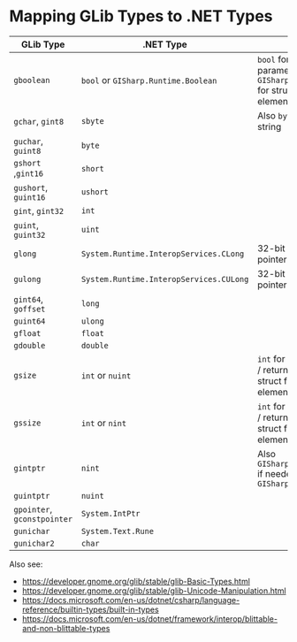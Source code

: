 
# Mapping GLib Types to .NET Types

| GLib Type                   | .NET Type                           | Notes                                                                                                        |
| --------------------------- | ----------------------------------- | ------------------------------------------------------------------------------------------------------------ |
| `gboolean`                  | `bool` or `GISharp.Runtime.Boolean` | `bool` for method parameters / return values, `GISharp.Runtime.Boolean` for struct fields and array elements |
| `gchar`, `gint8`            | `sbyte`                             | Also `byte` when `gchar*` is a string                                                                        |
| `guchar`, `guint8`          | `byte`                              |                                                                                                              |
| `gshort` ,`gint16`          | `short`                             |                                                                                                              |
| `gushort`, `guint16`        | `ushort`                            |                                                                                                              |
| `gint`, `gint32`            | `int`                               |                                                                                                              |
| `guint`, `guint32`          | `uint`                              |                                                                                                              |
| `glong`                     | `System.Runtime.InteropServices.CLong`             | 32-bit on Windows, pointer-sized elsewhere                                                                   |
| `gulong`                    | `System.Runtime.InteropServices.CULong`            | 32-bit on Windows, pointer-sized elsewhere                                                                   |
| `gint64`, `goffset`         | `long`                              |                                                                                                              |
| `guint64`                   | `ulong`                             |                                                                                                              |
| `gfloat`                    | `float`                             |                                                                                                              |
| `gdouble`                   | `double`                            |                                                                                                              |
| `gsize`                     | `int` or `nuint`                    | `int` for method parameters / return values, `nuint` for struct fields and array elements                    |
| `gssize`                    | `int` or `nint`                     | `int` for method parameters / return values, `nint` for struct fields and array elements                     |
| `gintptr`                   | `nint`                              | Also `GISharp.Runtime.OpaqueInt` if needed for `GISharp.Runtime.IOpaque`                                     |
| `guintptr`                  | `nuint`                             |                                                                                                              |
| `gpointer`, `gconstpointer` | `System.IntPtr`                     |                                                                                                              |
| `gunichar`                  | `System.Text.Rune`                  |                                                                                                              |
| `gunichar2`                 | `char`                              |                                                                                                              |


Also see:

- https://developer.gnome.org/glib/stable/glib-Basic-Types.html
- https://developer.gnome.org/glib/stable/glib-Unicode-Manipulation.html
- https://docs.microsoft.com/en-us/dotnet/csharp/language-reference/builtin-types/built-in-types
- https://docs.microsoft.com/en-us/dotnet/framework/interop/blittable-and-non-blittable-types

